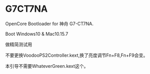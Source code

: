 # G7CT7NA
OpenCore Bootloader for 神舟 G7-CT7NA.

Boot Windows10 & Mac10.15.7

做精简测试用

不要更换VoodooPS2Controller.kext,换了亮度调节Fn+F8,Fn+F9会变。

本引导不需要WhateverGreen.kext这个。
